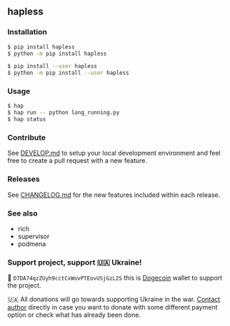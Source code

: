 ## hapless


### Installation

```bash
$ pip install hapless
$ python -m pip install hapless

$ pip install --user hapless
$ python -m pip install --user hapless
```

### Usage

```bash
$ hap
$ hap run -- python long_running.py
$ hap status
```

### Contribute

See [DEVELOP.md](https://github.com/bmwant/hapless/blob/main/DEVELOP.md) to setup your local development environment and feel free to create a pull request with a new feature.

### Releases

See [CHANGELOG.md](https://github.com/bmwant/hapless/blob/main/CHANGELOG.md) for the new features included within each release.

### See also

* rich
* supervisor
* podmena

### Support project, support 🇺🇦 Ukraine!

🐶 `D7DA74qzZUyh9cctCxWovPTEovUSjGzL2S` this is [Dogecoin](https://dogecoin.com/) wallet to support the project.

🇺🇦 All donations will go towards supporting Ukraine in the war.
[Contact author](mailto:bmwant@gmail.com) directly in case you want to donate with some different payment option or check what has already been done.
